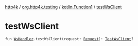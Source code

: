 [http4k](../../index.md) / [org.http4k.testing](../index.md) / [kotlin.Function1](index.md) / [testWsClient](./test-ws-client.md)

# testWsClient

`fun `[`WsHandler`](../../org.http4k.websocket/-ws-handler.md)`.testWsClient(request: `[`Request`](../../org.http4k.core/-request/index.md)`): `[`TestWsClient`](../-test-ws-client/index.md)`?`